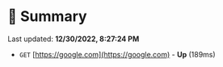 # 📖 Summary
Last updated: **12/30/2022, 8:27:24 PM**

- `GET` [https://google.com](https://google.com) - **Up** (189ms)
